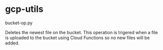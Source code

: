 # gcp-utils

bucket-op.py

Deletes the newest file on the bucket. 
This operation is trigered when a file is uploaded to the bucket using Cloud Functions so no new files will be added.
